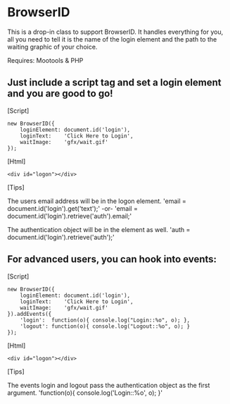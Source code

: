 # BrowserID 
This is a drop-in class to support BrowserID.  It handles everything for you, all you need to tell it is the name of the login element and the path to the waiting graphic of your choice.

Requires: 
Mootools & PHP

## Just include a script tag and set a login element and you are good to go!

[Script]

 	new BrowserID({
		loginElement: document.id('login'),
		loginText:    'Click Here to Login',
		waitImage:    'gfx/wait.gif'
	});

[Html]

	<div id="logon"></div>

[Tips]

The users email address will be in the logon element.
	'email = document.id('login').get('text');' -or-
	'email = document.id('login').retrieve('auth').email;'
	
The authentication object will be in the element as well.
	'auth = document.id('login').retrieve('auth');'

## For advanced users, you can hook into events:

[Script]

	new BrowserID({
		loginElement: document.id('login'),
		loginText:    'Click Here to Login',
		waitImage:    'gfx/wait.gif'
	}).addEvents({
		'login':  function(o){ console.log("Login::%o", o); },
		'logout': function(o){ console.log("Logout::%o", o); }
	});

[Html]

    <div id="logon"></div>

[Tips]

The events login and logout pass the authentication object as
the first argument.
	'function(o){ console.log('Login::%o', o); }'
	